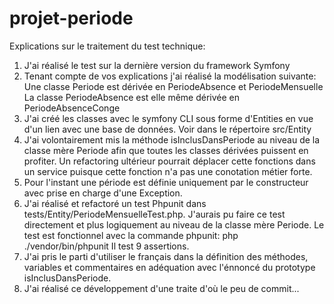 # projet-periode

Explications sur le traitement du test technique:

1. J'ai réalisé le test sur la dernière version du framework Symfony
2. Tenant compte de vos explications j'ai réalisé la modélisation suivante:
  Une classe Periode est dérivée en PeriodeAbsence et PeriodeMensuelle
  La classe PeriodeAbsence est elle même dérivée en PeriodeAbsenceConge
3. J'ai créé les classes avec le symfony CLI sous forme d'Entities en vue d'un lien avec une base de données.
Voir dans le répertoire src/Entity
4. J'ai volontairement mis la méthode isInclusDansPeriode au niveau de la classe mère Periode afin que toutes les classes dérivées puissent en profiter.
Un refactoring ultérieur pourrait déplacer cette fonctions dans un service puisque cette fonction n'a pas une conotation métier forte.
5. Pour l'instant une période est définie uniquement par le constructeur avec prise en charge d'une Exception.
6. J'ai réalisé et refactoré un test Phpunit dans tests/Entity/PeriodeMensuelleTest.php. 
J'aurais pu faire ce test directement et plus logiquement au niveau de la classe mère Periode.
Le test est fonctionnel avec la commande phpunit: php ./vendor/bin/phpunit 
Il test 9 assertions.
7. J'ai pris le parti d'utiliser le français dans la définition des méthodes, variables et commentaires en adéquation avec l'énnoncé du prototype isInclusDansPeriode.
8. J'ai réalisé ce développement d'une traite d'où le peu de commit...

